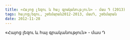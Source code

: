 ```yaml
---
title: «Հայոց լեզու և հայ գրականություն» - մաս Դ (2013)
tags: հայոցլեզու, շտեմարան2012-2013, մասԴ, շտեմարան
date: 2012-11-28
---
```



«Հայոց լեզու և հայ գրականություն» - մաս Դ
